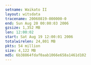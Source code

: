 ```yaml
---
setname: Waikato II
layout: witsdata
tracename: 20060819-000000-0
end: Sun Aug 20 00:00:03 2006
gzsize: 1,352 MB
len: 12:00:02
start: Sat Aug 19 12:00:01 2006
totalwirelen: 24,801 MB
pkts: 54 million
size: 4,122 MB
md5: 6b38864fdaf0aab1066e658a1461d102
---
```

